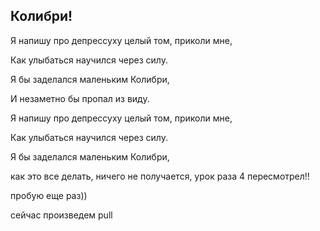 ## Колибри!



Я напишу про депрессуху целый том, приколи мне,

Как улыбаться научился через силу.

Я бы заделался маленьким Колибри,

И незаметно бы пропал из виду.


Я напишу про депрессуху целый том, приколи мне,

Как улыбаться научился через силу.

Я бы заделался маленьким Колибри,

как это все делать, ничего не получается, урок раза 4 пересмотрел!!

пробую еще раз))

сейчас произведем pull
